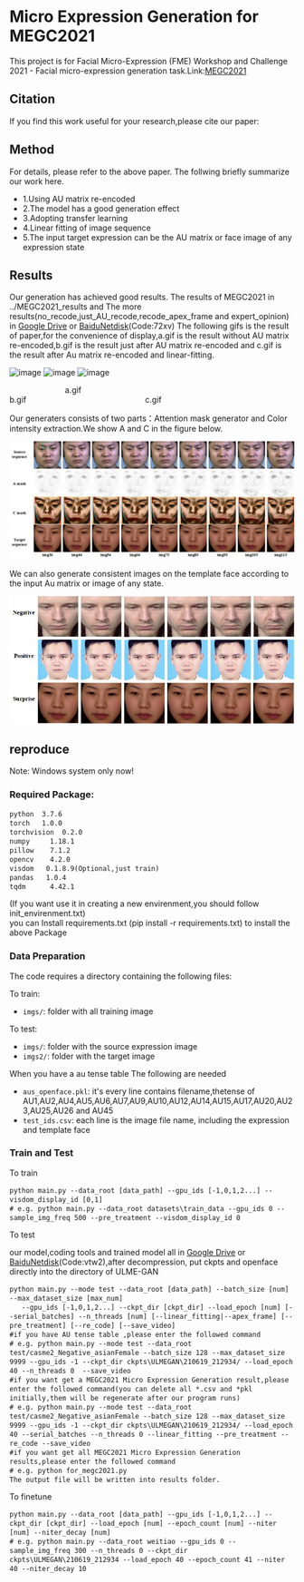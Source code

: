 # Micro Expression Generation for MEGC2021

This project is for Facial Micro-Expression (FME) Workshop and Challenge 2021 - Facial micro-expression generation task.Link:[MEGC2021](https://megc2021.github.io/index.html)

## Citation
If you find this work useful for your research,please cite our paper:

## Method
For details, please refer to the above paper. The follwing briefly summarize our work here.
- 1.Using AU matrix re-encoded
- 2.The model has a good generation effect
- 3.Adopting transfer learning
- 4.Linear fitting of image sequence
- 5.The input target expression can be the AU matrix or face image of any expression state 

## Results
Our generation has achieved good results.
The results of MEGC2021 in ../MEGC2021_results and The more results(no_recode,just_AU_recode,recode_apex_frame and expert_opinion) in [Google Drive](https://drive.google.com/drive/folders/1ZAJsFgZ5LG0Fy26DkOZNf0ZaoIKAq7aa?usp=sharing) or [BaiduNetdisk](https://pan.baidu.com/s/1hi0dyAWvedCgxy5tZm0erA)(Code:72xv)
The following gifs is the result of paper,for the convenience of display,a.gif is the result without AU matrix re-encoded,b.gif is the result just after AU matrix re-encoded and c.gif is the result after Au matrix re-encoded and linear-fitting.

![image](gifs/no_re_encode.gif)
![image](gifs/re_encode.gif)
![image](gifs/re_encode-linear_fitting.gif)

&emsp;&emsp;&emsp;&emsp;&emsp;&emsp;&emsp;a.gif&emsp;&emsp;&emsp;&emsp;&emsp;&emsp;&emsp;&emsp;&emsp;&emsp;&emsp;&emsp;&emsp;&emsp;b.gif&emsp;&emsp;&emsp;&emsp;&emsp;&emsp;&emsp;&emsp;&emsp;&emsp;&emsp;&emsp;&emsp;&emsp;&emsp;c.gif

Our generaters consists of two parts：Attention mask generator and Color intensity extraction.We show A and C in the figure below.

![image](gifs/A_and_C.jpg)

We can also generate consistent images on the template face according to the input Au matrix or image of any state.

![image](gifs/AU_matrix.jpg)

## reproduce
Note: Windows system only now!

### Required Package:
    python	3.7.6
    torch	1.0.0
    torchvision  0.2.0
    numpy	  1.18.1
    pillow	  7.1.2
    opencv	  4.2.0
    visdom   0.1.8.9(Optional,just train)
    pandas   1.0.4
    tqdm      4.42.1
(If you want use it in creating a new envirenment,you should follow init_envirenment.txt)     
you can Install requirements.txt (pip install -r requirements.txt) to install the above Package
### Data Preparation
The code requires a directory containing the following files:

To train:
- `imgs/`: folder with all training image

To test:
- `imgs/`: folder with the source expression image
- `imgs2/`: folder with the target image

When you have a au tense table The following are needed
- `aus_openface.pkl`: it's every line contains filename,thetense of AU1,AU2,AU4,AU5,AU6,AU7,AU9,AU10,AU12,AU14,AU15,AU17,AU20,AU23,AU25,AU26 and AU45
- `test_ids.csv`: each line is the image file name, including the expression and template face


### Train and Test
To train
```
python main.py --data_root [data_path] --gpu_ids [-1,0,1,2...] --visdom_display_id [0,1]
# e.g. python main.py --data_root datasets\train_data --gpu_ids 0 --sample_img_freq 500 --pre_treatment --visdom_display_id 0
```
To test

our model,coding tools and trained model all in [Google Drive](https://drive.google.com/file/d/16nc7c7JFoEVZ6EEqeYdXyMszP5-sBx-4/view?usp=sharing) or [BaiduNetdisk](https://pan.baidu.com/s/12EUNgbIoNCNLG96C1lsX4g)(Code:vtw2),after decompression, put ckpts and openface directly into the directory of ULME-GAN
```
python main.py --mode test --data_root [data_path] --batch_size [num] --max_dataset_size [max_num]
   --gpu_ids [-1,0,1,2...] --ckpt_dir [ckpt_dir] --load_epoch [num] [--serial_batches] --n_threads [num] [--linear_fitting|--apex_frame] [--pre_treatment] [--re_code] [--save_video]
#if you have AU tense table ,please enter the followed command
# e.g. python main.py --mode test --data_root test/casme2_Negative_asianFemale --batch_size 128 --max_dataset_size 9999 --gpu_ids -1 --ckpt_dir ckpts\ULMEGAN\210619_212934/ --load_epoch 40 --n_threads 0  --save_video
#if you want get a MEGC2021 Micro Expression Generation result,please enter the followed command(you can delete all *.csv and *pkl initially,them will be regenerate after our program runs)
# e.g. python main.py --mode test --data_root test/casme2_Negative_asianFemale --batch_size 128 --max_dataset_size 9999 --gpu_ids -1 --ckpt_dir ckpts\ULMEGAN\210619_212934/ --load_epoch 40 --serial_batches --n_threads 0 --linear_fitting --pre_treatment --re_code --save_video
#if you want get all MEGC2021 Micro Expression Generation results,please enter the followed command
# e.g. python for_megc2021.py
The output file will be written into results folder.
```
To finetune
```
python main.py --data_root [data_path] --gpu_ids [-1,0,1,2...] --ckpt_dir [ckpt_dir] --load_epoch [num] --epoch_count [num] --niter [num] --niter_decay [num]
# e.g. python main.py --data_root weitiao --gpu_ids 0 --sample_img_freq 300 --n_threads 0 --ckpt_dir ckpts\ULMEGAN\210619_212934 --load_epoch 40 --epoch_count 41 --niter 40 --niter_decay 10
```
